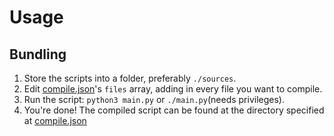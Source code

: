 # Usage
## Bundling
1. Store the scripts into a folder, preferably `./sources`.
2. Edit [compile.json](../compile.json)'s `files` array, adding in every file you want to compile.
3. Run the script: `python3 main.py` or `./main.py`(needs privileges).
4. You're done! The compiled script can be found at the directory specified at [compile.json](../compile.json)